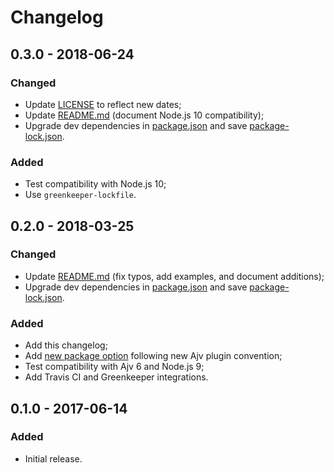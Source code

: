 Changelog
=========


0.3.0 - 2018-06-24
------------------

### Changed

- Update [LICENSE](LICENSE) to reflect new dates;
- Update [README.md](README.md) (document Node.js 10 compatibility);
- Upgrade dev dependencies in [package.json](package.json) and save [package-lock.json](package-lock.json).


### Added

- Test compatibility with Node.js 10;
- Use `greenkeeper-lockfile`.



0.2.0 - 2018-03-25
------------------

### Changed

- Update [README.md](README.md) (fix typos, add examples, and document additions);
- Upgrade dev dependencies in [package.json](package.json) and save [package-lock.json](package-lock.json).


### Added

- Add this changelog;
- Add [new package option](README.md#options-and-behavior) following new Ajv plugin convention;
- Test compatibility with Ajv 6 and Node.js 9;
- Add Travis CI and Greenkeeper integrations.


0.1.0 - 2017-06-14
------------------

### Added

- Initial release.
